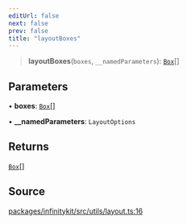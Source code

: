 ```yaml
---
editUrl: false
next: false
prev: false
title: "layoutBoxes"
---
```


> **layoutBoxes**(`boxes`, `__namedParameters`): [`Box`](../type-aliases/Box.md)[]

## Parameters

• **boxes**: [`Box`](../type-aliases/Box.md)[]

• **\_\_namedParameters**: `LayoutOptions`

## Returns

[`Box`](../type-aliases/Box.md)[]

## Source

[packages/infinitykit/src/utils/layout.ts:16](https://github.com/nodenogg-in/alpha-p2p/blob/aa60360/packages/infinitykit/src/utils/layout.ts#L16)
